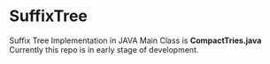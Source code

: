 # SuffixTree
Suffix Tree Implementation in JAVA
Main Class is <b>CompactTries.java</b>
Currently this repo is in early stage of development.
